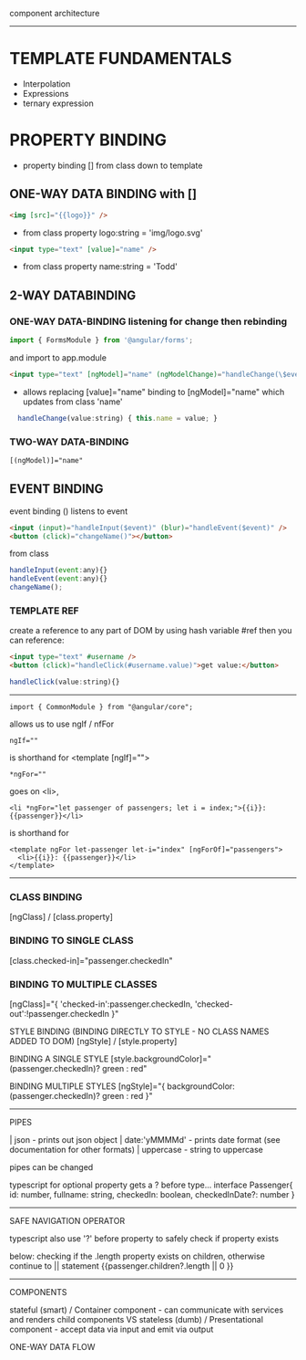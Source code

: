 component architecture

---

# TEMPLATE FUNDAMENTALS

- Interpolation
- Expressions
- ternary expression

# PROPERTY BINDING

- property binding [] from class down to template

## ONE-WAY DATA BINDING with []

```html
<img [src]="{{logo}}" />
```

- from class property logo:string = 'img/logo.svg'

```html
<input type="text" [value]="name" />
```

- from class property name:string = 'Todd'

## 2-WAY DATABINDING

### ONE-WAY DATA-BINDING listening for change then rebinding

```js
import { FormsModule } from '@angular/forms';
```

and import to app.module

```html
<input type="text" [ngModel]="name" (ngModelChange)="handleChange(\$event)"
```

- allows replacing [value]="name" binding to [ngModel]="name" which updates from class 'name'

```js
  handleChange(value:string) { this.name = value; }
```

### TWO-WAY DATA-BINDING

```html
[(ngModel)]="name"
```

## EVENT BINDING

event binding () listens to event

```html
<input (input)="handleInput($event)" (blur)="handleEvent($event)" />
<button (click)="changeName()"></button>
```

from class

```js
handleInput(event:any){}
handleEvent(event:any){}
changeName();
```

### TEMPLATE REF

create a reference to any part of DOM by using hash variable #ref
then you can reference:

```html
<input type="text" #username />
<button (click)="handleClick(#username.value)">get value:</button>
```

```js
handleClick(value:string){}
```

---

```
import { CommonModule } from "@angular/core";
```

allows us to use ngIf / nfFor

```
ngIf=""
```

is shorthand for <template [ngIf]=""></template>

```
*ngFor=""
```

goes on \<li>,

```
<li *ngFor="let passenger of passengers; let i = index;">{{i}}: {{passenger}}</li>
```

is shorthand for

```
<template ngFor let-passenger let-i="index" [ngForOf]="passengers">
  <li>{{i}}: {{passenger}}</li>
</template>
```

---

### CLASS BINDING

[ngClass] / [class.property]

### BINDING TO SINGLE CLASS

[class.checked-in]="passenger.checkedIn"

### BINDING TO MULTIPLE CLASSES

[ngClass]="{
'checked-in':passenger.checkedIn,
'checked-out':!passenger.checkedIn
}"

STYLE BINDING (BINDING DIRECTLY TO STYLE - NO CLASS NAMES ADDED TO DOM)
[ngStyle] / [style.property]

BINDING A SINGLE STYLE
[style.backgroundColor]="(passenger.checkedIn)? green : red"

BINDING MULTIPLE STYLES
[ngStyle]="{ backgroundColor: (passenger.checkedIn)? green : red }"

---

PIPES

| json - prints out json object
| date:'yMMMMd' - prints date format (see documentation for other formats)
| uppercase - string to uppercase

pipes can be changed

typescript for optional property gets a ? before type...
interface Passenger{
id: number,
fullname: string,
checkedIn: boolean,
checkedInDate?: number
}

---

SAFE NAVIGATION OPERATOR

typescript also use '?' before property to safely check if property exists

below: checking if the .length property exists on children, otherwise continue to || statement
{{passenger.children?.length || 0 }}

---

COMPONENTS

stateful (smart) / Container component - can communicate with services and renders child components
VS
stateless (dumb) / Presentational component - accept data via input and emit via output

ONE-WAY DATA FLOW

```

```
